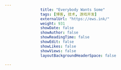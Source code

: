 ---
                title: "Everybody Wants Some"
                tags: [博客, 技术, 游戏开发]
                externalUrl: "https://ews.ink/"
                weight: 931
                showDate: false
                showAuthor: false
                showReadingTime: false
                showEdit: false
                showLikes: false
                showViews: false
                layoutBackgroundHeaderSpace: false
                ---

